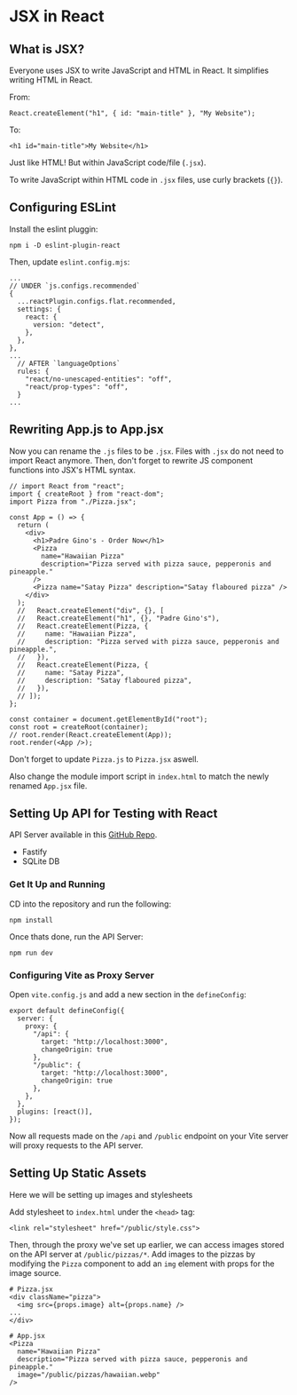 # JSX in React

## What is JSX?

Everyone uses JSX to write JavaScript and HTML in React. It simplifies writing HTML in React.

From: 

```
React.createElement("h1", { id: "main-title" }, "My Website");
```

To:

```
<h1 id="main-title">My Website</h1>
```

Just like HTML! But within JavaScript code/file (`.jsx`).

To write JavaScript within HTML code in `.jsx` files, use curly brackets (`{}`).

## Configuring ESLint

Install the eslint pluggin:

```
npm i -D eslint-plugin-react
```

Then, update `eslint.config.mjs`:

```
...
// UNDER `js.configs.recommended`
{
  ...reactPlugin.configs.flat.recommended,
  settings: {
    react: {
      version: "detect",
    },
  },
},
...
  // AFTER `languageOptions`
  rules: {
    "react/no-unescaped-entities": "off",
    "react/prop-types": "off",
  }
...
```

## Rewriting App.js to App.jsx

Now you can rename the `.js` files to be `.jsx`. Files with `.jsx` do not need to import React anymore.
Then, don't forget to rewrite JS component functions into JSX's HTML syntax.

```
// import React from "react";
import { createRoot } from "react-dom";
import Pizza from "./Pizza.jsx";

const App = () => {
  return (
    <div>
      <h1>Padre Gino's - Order Now</h1>
      <Pizza
        name="Hawaiian Pizza"
        description="Pizza served with pizza sauce, pepperonis and pineapple."
      />
      <Pizza name="Satay Pizza" description="Satay flaboured pizza" />
    </div>
  );
  //   React.createElement("div", {}, [
  //   React.createElement("h1", {}, "Padre Gino's"),
  //   React.createElement(Pizza, {
  //     name: "Hawaiian Pizza",
  //     description: "Pizza served with pizza sauce, pepperonis and pineapple.",
  //   }),
  //   React.createElement(Pizza, {
  //     name: "Satay Pizza",
  //     description: "Satay flaboured pizza",
  //   }),
  // ]);
};

const container = document.getElementById("root");
const root = createRoot(container);
// root.render(React.createElement(App));
root.render(<App />);
```

Don't forget to update `Pizza.js` to `Pizza.jsx` aswell. 

Also change the module import script in `index.html` to match the newly renamed `App.jsx` file.

## Setting Up API for Testing with React

API Server available in this [GitHub Repo](https://github.com/btholt/citr-v9-project).

- Fastify
- SQLite DB

### Get It Up and Running

CD into the repository and run the following:

```
npm install
```

Once thats done, run the API Server:

```
npm run dev
```

### Configuring Vite as Proxy Server

Open `vite.config.js` and add a new section in the `defineConfig`:

```
export default defineConfig({
  server: {
    proxy: {
      "/api": {
        target: "http://localhost:3000",
        changeOrigin: true
      },
      "/public": {
        target: "http://localhost:3000",
        changeOrigin: true
      },
    },
  },
  plugins: [react()],
});
```

Now all requests made on the `/api` and `/public` endpoint on your Vite server will proxy requests to the API server.

## Setting Up Static Assets

Here we will be setting up images and stylesheets

Add stylesheet to `index.html` under the `<head>` tag:

```
<link rel="stylesheet" href="/public/style.css">
```

Then, through the proxy we've set up earlier, we can access images stored on the API server at `/public/pizzas/*`. Add images to the pizzas by modifying the `Pizza` component to add an `img` element with props for the image source.

```
# Pizza.jsx
<div className="pizza">
  <img src={props.image} alt={props.name} />
...
</div>

# App.jsx
<Pizza
  name="Hawaiian Pizza"
  description="Pizza served with pizza sauce, pepperonis and pineapple."
  image="/public/pizzas/hawaiian.webp"
/>
```
